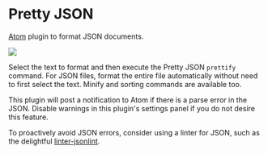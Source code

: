 Pretty JSON
===========

[Atom](http://atom.io/) plugin to format JSON documents.

![](http://i.imgur.com/Nd4GvtP.gif)

Select the text to format and then execute the Pretty JSON `prettify` command. For JSON files, format the entire file automatically without need to first select the text. Minify and sorting commands are available too.

This plugin will post a notification to Atom if there is a parse error in the JSON. Disable warnings in this plugin's settings panel if you do not desire this feature.

To proactively avoid JSON errors, consider using a linter for JSON, such as the delightful [linter-jsonlint](https://atom.io/packages/linter-jsonlint).
